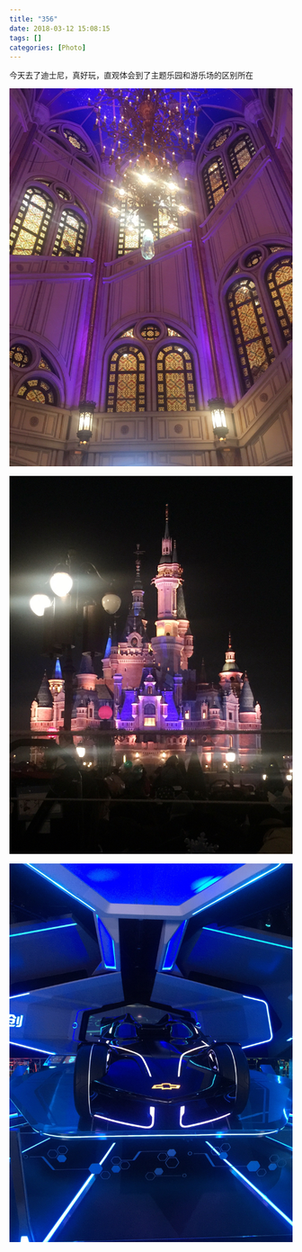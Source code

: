```yaml
---
title: "356"
date: 2018-03-12 15:08:15
tags: []
categories: [Photo]
---
```


<p>今天去了迪士尼，真好玩，直观体会到了主题乐园和游乐场的区别所在</p>

![](https://raw.githubusercontent.com/alicewish/meowchain247/master/img_cVZNdzJtQk9JV2VLcE8zMUJ4TlRKVnNXbUNZQ2EzMUdxaENOd2VIaXBJSkF5YWJEUXFVYUtnPT0.jpg)

![](https://raw.githubusercontent.com/alicewish/meowchain247/master/img_cVZNdzJtQk9JV2VLcE8zMUJ4TlRKVmxJeDh1VE5YZjkrRldCOVZML05TV0EyVmRQTGZQWUxBPT0.jpg)

![](https://raw.githubusercontent.com/alicewish/meowchain247/master/img_cVZNdzJtQk9JV2VLcE8zMUJ4TlRKYmprT0pmUEFIVFBtanhIT2JSUXo1bEZxRmZBS0FtNWJBPT0.jpg)